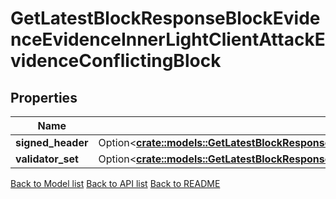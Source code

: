 # GetLatestBlockResponseBlockEvidenceEvidenceInnerLightClientAttackEvidenceConflictingBlock

## Properties

Name | Type | Description | Notes
------------ | ------------- | ------------- | -------------
**signed_header** | Option<[**crate::models::GetLatestBlockResponseBlockEvidenceEvidenceInnerLightClientAttackEvidenceConflictingBlockSignedHeader**](GetLatestBlock_response_block_evidence_evidence_inner_light_client_attack_evidence_conflicting_block_signed_header.md)> |  | [optional]
**validator_set** | Option<[**crate::models::GetLatestBlockResponseBlockEvidenceEvidenceInnerLightClientAttackEvidenceConflictingBlockValidatorSet**](GetLatestBlock_response_block_evidence_evidence_inner_light_client_attack_evidence_conflicting_block_validator_set.md)> |  | [optional]

[Back to Model list](../README.md#documentation-for-models) [Back to API list](../README.md#documentation-for-api-endpoints) [Back to README](../README.md)


